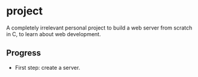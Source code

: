 # project
A completely irrelevant personal project to build a web server from scratch in C, to learn about web development.

## Progress
* First step: create a server.
